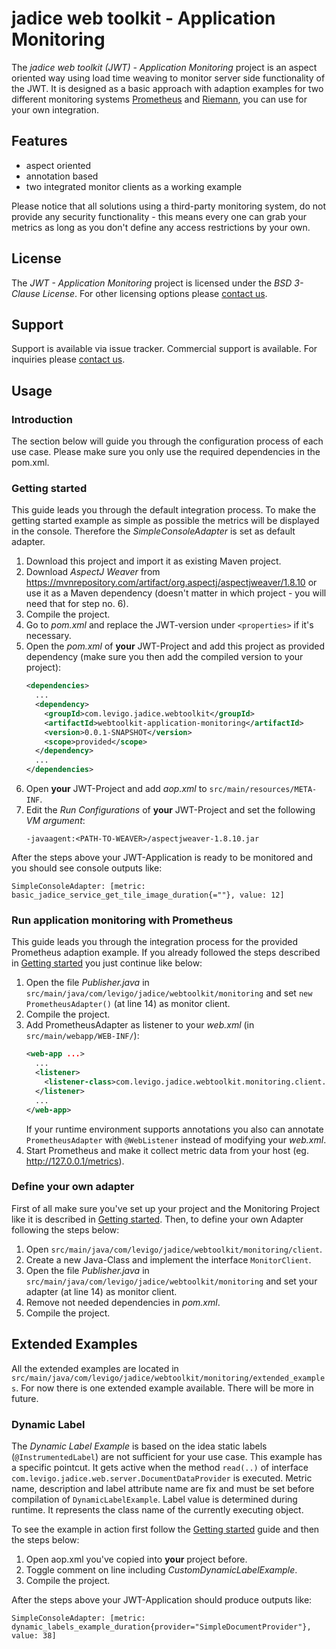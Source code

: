# jadice web toolkit - Application Monitoring
The _jadice web toolkit (JWT) - Application Monitoring_ project is an aspect oriented way using load time weaving to monitor server side functionality of the JWT.
It is designed as a basic approach with adaption examples for two different monitoring systems [Prometheus] and [Riemann], you can use for your own integration.

## Features
- aspect oriented
- annotation based
- two integrated monitor clients as a working example

Please notice that all solutions using a third-party monitoring system, do not provide any security functionality - this means every one can grab your metrics as long as you don't define any access restrictions by your own.

## License
The _JWT - Application Monitoring_ project is licensed under the _BSD 3-Clause License_. For other licensing options please [contact us].

## Support
Support is available via issue tracker. Commercial support is available. For inquiries please [contact us].

## Usage
### Introduction
The section below will guide you through the configuration process of each use case.
Please make sure you only use the required dependencies in the pom.xml.

### Getting started
This guide leads you through the default integration process.
To make the getting started example as simple as possible the metrics will be displayed in the console.
Therefore the _SimpleConsoleAdapter_ is set as default adapter.
1. Download this project and import it as existing Maven project.
2. Download _AspectJ Weaver_ from <https://mvnrepository.com/artifact/org.aspectj/aspectjweaver/1.8.10> or use it as a Maven dependency (doesn't matter in which project - you will need that for step no. 6).
3. Compile the project.
4. Go to _pom.xml_ and replace the JWT-version under `<properties>` if it's necessary.
5. Open the _pom.xml_ of **your** JWT-Project and add this project as provided dependency (make sure you then add the compiled version to your project):
	```xml
	<dependencies>
	  ...
	  <dependency>
	    <groupId>com.levigo.jadice.webtoolkit</groupId>
	    <artifactId>webtoolkit-application-monitoring</artifactId>
	    <version>0.0.1-SNAPSHOT</version>
	    <scope>provided</scope>
	  </dependency>
	  ...
	</dependencies>
	```
6. Open **your** JWT-Project and add _aop.xml_ to `src/main/resources/META-INF`.
7. Edit the _Run Configurations_ of **your** JWT-Project and set the following _VM argument_:
	```
	-javaagent:<PATH-TO-WEAVER>/aspectjweaver-1.8.10.jar
	```

After the steps above your JWT-Application is ready to be monitored and you should see console outputs like:
```
SimpleConsoleAdapter: [metric: basic_jadice_service_get_tile_image_duration{=""}, value: 12]
```

### Run application monitoring with Prometheus
This guide leads you through the integration process for the provided Prometheus adaption example.
If you already followed the steps described in [Getting started] you just continue like below:
1. Open the file _Publisher.java_ in `src/main/java/com/levigo/jadice/webtoolkit/monitoring` and set `new PrometheusAdapter()` (at line 14) as monitor client.
2. Compile the project.
3. Add PrometheusAdapter as listener to your _web.xml_ (in `src/main/webapp/WEB-INF/`):
	```xml
	<web-app ...>
	  ...
	  <listener>
	    <listener-class>com.levigo.jadice.webtoolkit.monitoring.client.PrometheusAdapter</listener-class>
	  </listener>
	  ...
	</web-app>
	```
	If your runtime environment supports annotations you also can annotate `PrometheusAdapter` with `@WebListener` instead of modifying your _web.xml_.
4. Start Prometheus and make it collect metric data from your host (eg. http://127.0.0.1/metrics).

### Define your own adapter
First of all make sure you've set up your project and the Monitoring Project like it is described in [Getting started].
Then, to define your own Adapter following the steps below:
1. Open `src/main/java/com/levigo/jadice/webtoolkit/monitoring/client`.
2. Create a new Java-Class and implement the interface `MonitorClient`.
3. Open the file _Publisher.java_ in `src/main/java/com/levigo/jadice/webtoolkit/monitoring` and set your adapter (at line 14) as monitor client.
4. Remove not needed dependencies in _pom.xml_.
5. Compile the project.

## Extended Examples
All the extended examples are located in `src/main/java/com/levigo/jadice/webtoolkit/monitoring/extended_examples`. For now there is one extended example available. There will be more in future.

### Dynamic Label
The _Dynamic Label Example_ is based on the idea static labels (`@InstrumentedLabel`) are not sufficient for your use case.
This example has a specific pointcut. It gets active when the method `read(..)` of interface `com.levigo.jadice.web.server.DocumentDataProvider` is executed.
Metric name, description and label attribute name are fix and must be set before compilation of `DynamicLabelExample`.
Label value is determined during runtime. It represents the class name of the currently executing object.

To see the example in action first follow the [Getting started] guide and then the steps below:
1. Open aop.xml you've copied into **your** project before.
2. Toggle comment on line including _CustomDynamicLabelExample_.
3. Compile the project.

After the steps above your JWT-Application should produce outputs like:
```
SimpleConsoleAdapter: [metric: dynamic_labels_example_duration{provider="SimpleDocumentProvider"}, value: 38]
```


[Prometheus]: https://prometheus.io
[Riemann]: http://riemann.io
[contact us]: mailto:solutions@levigo.de
[Getting started]: #getting-started